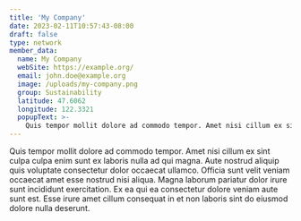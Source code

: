 ```yaml
---
title: 'My Company'
date: 2023-02-11T10:57:43-08:00
draft: false
type: network
member_data:
  name: My Company
  webSite: https://example.org/
  email: john.doe@example.org
  image: /uploads/my-company.png
  group: Sustainability
  latitude: 47.6062  
  longitude: 122.3321
  popupText: >-
    Quis tempor mollit dolore ad commodo tempor. Amet nisi cillum ex sint culpa culpa enim sunt ex laboris nulla ad qui magna. Aute nostrud aliquip quis voluptate consectetur dolor occaecat ullamco. Officia sunt velit veniam occaecat amet esse nostrud nisi aliqua. Magna laborum pariatur dolor irure sunt incididunt exercitation. Ex ea qui ea consectetur dolore veniam aute sunt est. Esse irure amet cillum consequat in et non laboris sint do eiusmod dolore nulla deserunt.
---
```


Quis tempor mollit dolore ad commodo tempor. Amet nisi cillum ex sint culpa culpa enim sunt ex laboris nulla ad qui magna. Aute nostrud aliquip quis voluptate consectetur dolor occaecat ullamco. Officia sunt velit veniam occaecat amet esse nostrud nisi aliqua. Magna laborum pariatur dolor irure sunt incididunt exercitation. Ex ea qui ea consectetur dolore veniam aute sunt est. Esse irure amet cillum consequat in et non laboris sint do eiusmod dolore nulla deserunt.
